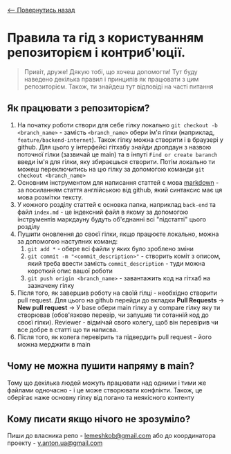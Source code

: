 [<-- Повернутись назад](../../README.md)
# Правила та гід з користуванням репозиторієм і контриб'юції.

> Привіт, друже! Дякую тобі, що хочеш допомогти! Тут буду наведено декілька правил і принципів як працювати з цим репозиторієм. Також, ти знайдеш тут відповіді на часті питання

## Як працювати з репозиторієм?
1. На початку роботи створи для себе гілку локально `git checkout -b <branch_name>` - замість `<branch_name>` обери ім'я гілки (наприклад, `feature/backend-internet`). Також гілку можна створити і в браузері у github. Для цього у інтерфейсі гітхабу знайди дропдаун з назвою поточної гілки (зазвичай це main) та в інпуті `Find or create baranch` введи ім'я для гілки, яку збираєшься створити. Потім локально ти можеш переключитись на цю гілку за допомогою команди `git checkout <branch_name>`
2. Основним інструментом для написання статтей є мова [markdown](https://docs.github.com/en/get-started/writing-on-github/getting-started-with-writing-and-formatting-on-github/basic-writing-and-formatting-syntax) - за посиланням стаття англійською від github, який синтаксис має ця мова розмітки тексту.
3. У кожного розділу статтей є основка папка, наприклад `back-end` та файл `index.md` - це індексний файл в якому за допомогою інструментів маркдауну будуть об'єднанні всі "підстатті" цього розділу
4. Пушити оновлення до своєї гілки, якщо працюєте локально, можна за допомогою наступних команд:
   1. `git add *` - обере всі файли у яких було зроблено зміни
   2. `git commit -m "<commit_description>"` - створить коміт з описом, який треба ввести замість `commit_description` - туди можна короткий опис вашої роботи
   3. `git push origin <branch_name>` - завантажить код на гітхаб на зазначену гілку
5. Після того, як завершив роботу на своїй гілці - необхідно створити pull request. Для цього на github перейди до вкладки **Pull Requests** -> **New pull request** -> У base обери main гілку а у compare гілку яку ти створював (обов'язково перевір, чи запушив ти сотанній код до своєї гілки). Reviewer - відмічай свого колегу, щоб він перевірив чи все добре в статті що ти написва.
6. Після того, як колега перевірить та підвердить pull request - його можна мерджити в main

## Чому не можна пушити напряму в main?
Тому що декілька людей можуть працювати над одними і тими же файлами одночасно - і це може створювати конфлікти. Також, це оберігає наже основну гілку від погано та неякісного контенту

## Кому писати якщо нічого не зрозуміло?
Пиши до власника репо - [lemeshkob@gmail.com](mailto:lemeshkob@gmail.com) або до координатора проекту - [y.anton.ua@gmail.com](mailto:y.anton.ua@gmail.com)